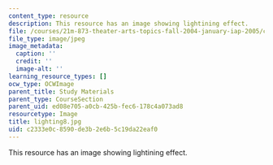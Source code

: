 ```yaml
---
content_type: resource
description: This resource has an image showing lightining effect.
file: /courses/21m-873-theater-arts-topics-fall-2004-january-iap-2005/c2333e0c8590de3b2e6b5c19da22eaf0_lighting8.jpg
file_type: image/jpeg
image_metadata:
  caption: ''
  credit: ''
  image-alt: ''
learning_resource_types: []
ocw_type: OCWImage
parent_title: Study Materials
parent_type: CourseSection
parent_uid: ed08e705-a0cb-425b-fec6-178c4a073ad8
resourcetype: Image
title: lighting8.jpg
uid: c2333e0c-8590-de3b-2e6b-5c19da22eaf0
---
```

This resource has an image showing lightining effect.

